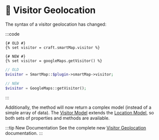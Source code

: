 # 🔧 Visitor Geolocation

<update-message/>

The syntax of a visitor geolocation has changed:

:::code
```twig
{# OLD #}
{% set visitor = craft.smartMap.visitor %}

{# NEW #}
{% set visitor = googleMaps.getVisitor() %}
```
```php
// OLD
$visitor = SmartMap::$plugin->smartMap->visitor;

// NEW
$visitor = GoogleMaps::getVisitor();
```
:::

Additionally, the method will now return a complex model (instead of a simple array of data). The [Visitor Model](/models/visitor-model/) extends the [Location Model](/models/location-model/), so both sets of properties and methods are available.

:::tip New Documentation
See the complete new [Visitor Geolocation](/geolocation/) documentation.
:::
